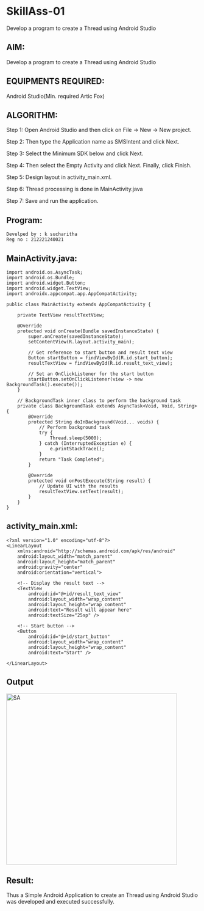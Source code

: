 # SkillAss-01
Develop a program to create a Thread using Android Studio
## AIM:
Develop a program to create a Thread using Android Studio

## EQUIPMENTS REQUIRED:
Android Studio(Min. required Artic Fox)

## ALGORITHM:
Step 1: Open Android Studio and then click on File -> New -> New project.

Step 2: Then type the Application name as SMSIntent and click Next.

Step 3: Select the Minimum SDK below and click Next.

Step 4: Then select the Empty Activity and click Next. Finally, click Finish.

Step 5: Design layout in activity_main.xml.

Step 6: Thread processing is done in MainActivity.java

Step 7: Save and run the application.



## Program:
```
Develped by : k sucharitha
Reg no : 212221240021
```
## MainActivity.java:
```
import android.os.AsyncTask;
import android.os.Bundle;
import android.widget.Button;
import android.widget.TextView;
import androidx.appcompat.app.AppCompatActivity;

public class MainActivity extends AppCompatActivity {

	private TextView resultTextView;

	@Override
	protected void onCreate(Bundle savedInstanceState) {
		super.onCreate(savedInstanceState);
		setContentView(R.layout.activity_main);

		// Get reference to start button and result text view
		Button startButton = findViewById(R.id.start_button);
		resultTextView = findViewById(R.id.result_text_view);
		
		// Set an OnClickListener for the start button
		startButton.setOnClickListener(view -> new BackgroundTask().execute());
	}

	// BackgroundTask inner class to perform the background task
	private class BackgroundTask extends AsyncTask<Void, Void, String> {
		@Override
		protected String doInBackground(Void... voids) {
			// Perform background task
			try {
				Thread.sleep(5000);
			} catch (InterruptedException e) {
				e.printStackTrace();
			}
			return "Task Completed";
		}

		@Override
		protected void onPostExecute(String result) {
			// Update UI with the results
			resultTextView.setText(result);
		}
	}
}

```


## activity_main.xml:
```
<?xml version="1.0" encoding="utf-8"?>
<LinearLayout
	xmlns:android="http://schemas.android.com/apk/res/android"
	android:layout_width="match_parent"
	android:layout_height="match_parent"
	android:gravity="center"
	android:orientation="vertical">

	<!-- Display the result text -->
	<TextView
		android:id="@+id/result_text_view"
		android:layout_width="wrap_content"
		android:layout_height="wrap_content"
		android:text="Result will appear here"
		android:textSize="25sp" />

	<!-- Start button -->
	<Button
		android:id="@+id/start_button"
		android:layout_width="wrap_content"
		android:layout_height="wrap_content"
		android:text="Start" />
	
</LinearLayout>

```


## Output

<img width="448" alt="SA " src="https://github.com/charansai0/SkillAss-01/assets/94296221/fdf67347-8c1e-4560-89f4-16e4c67ba3b9">



## Result:
Thus a Simple Android Application to create an Thread using Android Studio was developed and executed successfully.


